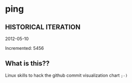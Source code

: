 # ping

## HISTORICAL ITERATION
2012-05-10

Incremented: 5456

## What is this?? 
Linux skills to hack the github commit visualization chart `;-)`
